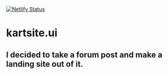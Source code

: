 [![Netlify Status](https://api.netlify.com/api/v1/badges/6fe84968-44e1-4225-9bfc-0e991e8989dc/deploy-status)](https://app.netlify.com/sites/srb2kart/deploys)

# kartsite.ui

## I decided to take a forum post and make a landing site out of it.
